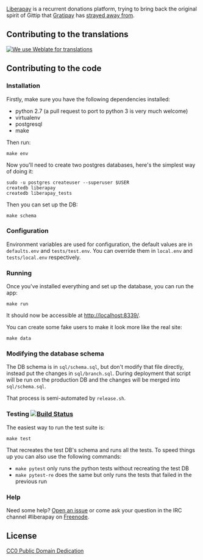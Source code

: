 [Liberapay](http://liberapay.com) is a recurrent donations platform, trying to bring back the original spirit of Gittip that [Gratipay](http://gratipay.com) has [strayed away from](https://medium.com/gratipay-blog/gratipay-2-0-2453d3c53077).


## Contributing to the translations

[![We use Weblate for translations](https://hosted.weblate.org/widgets/liberapay/-/287x66-white.png)](https://hosted.weblate.org/engage/liberapay/?utm_source=widget)


## Contributing to the code

### Installation

Firstly, make sure you have the following dependencies installed:

- python 2.7 (a pull request to port to python 3 is very much welcome)
- virtualenv
- postgresql
- make

Then run:

    make env

Now you'll need to create two postgres databases, here's the simplest way of doing it:

    sudo -u postgres createuser --superuser $USER
    createdb liberapay
    createdb liberapay_tests

Then you can set up the DB:

    make schema

### Configuration

Environment variables are used for configuration, the default values are in
`defaults.env` and `tests/test.env`. You can override them in
`local.env` and `tests/local.env` respectively.

### Running

Once you've installed everything and set up the database, you can run the app:

    make run

It should now be accessible at [http://localhost:8339/](http://localhost:8339/).

You can create some fake users to make it look more like the real site:

    make data

### Modifying the database schema

The DB schema is in `sql/schema.sql`, but don't modify that file directly,
instead put the changes in `sql/branch.sql`. During deployment that script will
be run on the production DB and the changes will be merged into `sql/schema.sql`.

That process is semi-automated by `release.sh`.

### Testing [![Build Status](https://travis-ci.org/liberapay/liberapay.com.svg)](https://travis-ci.org/liberapay/liberapay.com)

The easiest way to run the test suite is:

    make test

That recreates the test DB's schema and runs all the tests. To speed things up
you can also use the following commands:

- `make pytest` only runs the python tests without recreating the test DB
- `make pytest-re` does the same but only runs the tests that failed in the previous run

### Help

Need some help? [Open an issue](https://github.com/liberapay/liberapay.com/issues/new) or come ask your question in the IRC channel #liberapay on [Freenode](http://webchat.freenode.net/).


## License

[CC0 Public Domain Dedication](http://creativecommons.org/publicdomain/zero/1.0/)
